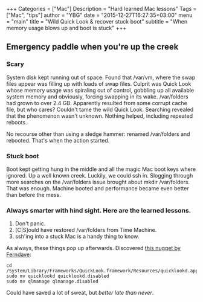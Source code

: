 +++
Categories = ["Mac"]
Description = "Hard learned Mac lessons"
Tags = ["Mac", "tips"]
author = "YBG"
date = "2015-12-27T16:27:35+03:00"
menu = "main"
title = "Wild Quick Look & recover stuck boot"
subtitle = "When memory usage blows up and boot is stuck"
+++

## Emergency paddle when you're up the creek

### Scary

System disk kept running out of space. Found that /var/vm, where the swap files appear was filling up with loads of swap files. Culprit was Quick Look whose memory usage was spiraling out of control, gobbling up all available system memory and obviously, forcing swapping in its wake. /var/folders had grown to over 2.4 GB. Apparently resulted from some corrupt cache file, but who cares? Couldn't tame the wild Quick Look. Searching revealed that the phenomenon wasn't unknown. Nothing helped, including repeated reboots.

No recourse other than using a sledge hammer: renamed /var/folders and rebooted. That's when the action started.

### Stuck boot

Boot kept getting hung in the middle and all the magic Mac boot keys where ignored. Up a well known creek. Luckily, we could ssh in. Slogging through more searches on the /var/folders issue brought about mkdir /var/folders. That was enough. Machine booted and performance became even better than before the mess.

### Always smarter with hind sight. Here are the learned lessons.

1. Don't panic.
2. [C|S]ould have restored /var/folders from Time Machine.
3. ssh'ing into a stuck Mac is a handy thing to know.

As always, these things pop up afterwards. Discovered [this nugget by Ferndave](http://www.ferndave.com/2012/12/31/disable-mac-quick-look/):

    cd /System/Library/Frameworks/QuickLook.framework/Resources/quicklookd.app/Contents/MacOS  
    sudo mv quicklookd quicklookd.disabled  
    sudo mv qlmanage qlmanage.disabled

Could have saved a lot of sweat, but _better late than never_.
